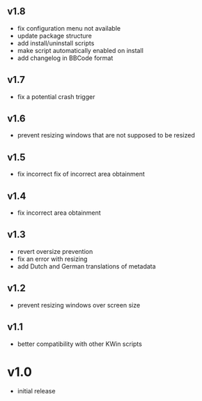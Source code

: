 ## v1.8
- fix configuration menu not available
- update package structure
- add install/uninstall scripts
- make script automatically enabled on install
- add changelog in BBCode format

## v1.7

- fix a potential crash trigger

## v1.6

- prevent resizing windows that are not supposed to be resized

## v1.5

- fix incorrect fix of incorrect area obtainment

## v1.4

- fix incorrect area obtainment

## v1.3

- revert oversize prevention
- fix an error with resizing
- add Dutch and German translations of metadata

## v1.2

- prevent resizing windows over screen size

## v1.1

- better compatibility with other KWin scripts

# v1.0

- initial release
